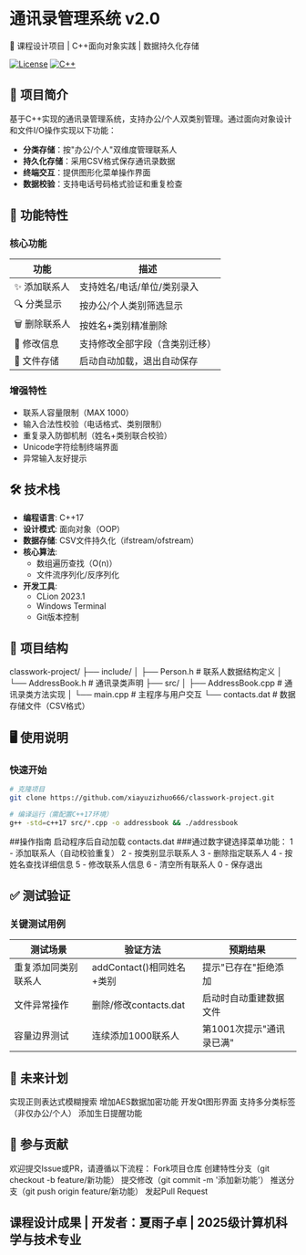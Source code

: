 # 通讯录管理系统 v2.0

📖 课程设计项目 | C++面向对象实践 | 数据持久化存储

[![License](https://img.shields.io/badge/License-MIT-blue.svg)](https://opensource.org/licenses/MIT)
[![C++](https://img.shields.io/badge/C++-17-blue.svg)](https://isocpp.org/)

## 📌 项目简介
基于C++实现的通讯录管理系统，支持办公/个人双类别管理。通过面向对象设计和文件I/O操作实现以下功能：
- **分类存储**：按"办公/个人"双维度管理联系人
- **持久化存储**：采用CSV格式保存通讯录数据
- **终端交互**：提供图形化菜单操作界面
- **数据校验**：支持电话号码格式验证和重复检查

## 🚀 功能特性
### 核心功能
| 功能                | 描述                           |
|---------------------|-------------------------------|
| ✨ 添加联系人        | 支持姓名/电话/单位/类别录入    |
| 🔍 分类显示          | 按办公/个人类别筛选显示        |
| 🗑️ 删除联系人        | 按姓名+类别精准删除            |
| 📝 修改信息          | 支持修改全部字段（含类别迁移） |
| 💾 文件存储          | 启动自动加载，退出自动保存      |

### 增强特性
- 联系人容量限制（MAX 1000）
- 输入合法性校验（电话格式、类别限制）
- 重复录入防御机制（姓名+类别联合校验）
- Unicode字符绘制终端界面
- 异常输入友好提示

## 🛠️ 技术栈
- **编程语言**: C++17
- **设计模式**: 面向对象（OOP）
- **数据存储**: CSV文件持久化（ifstream/ofstream）
- **核心算法**:
  - 数组遍历查找（O(n)）
  - 文件流序列化/反序列化
- **开发工具**:
  - CLion 2023.1
  - Windows Terminal
  - Git版本控制

## 📂 项目结构
classwork-project/
├── include/
│   ├── Person.h         # 联系人数据结构定义
│   └── AddressBook.h    # 通讯录类声明
├── src/
│   ├── AddressBook.cpp  # 通讯录类方法实现
│   └── main.cpp         # 主程序与用户交互
└── contacts.dat         # 数据存储文件（CSV格式）


## 🖥️ 使用说明
### 快速开始
```bash
# 克隆项目
git clone https://github.com/xiayuzizhuo666/classwork-project.git

# 编译运行（需配置C++17环境）
g++ -std=c++17 src/*.cpp -o addressbook && ./addressbook
```
##操作指南
启动程序后自动加载 contacts.dat
###通过数字键选择菜单功能：
1 - 添加联系人（自动校验重复）
2 - 按类别显示联系人
3 - 删除指定联系人
4 - 按姓名查找详细信息
5 - 修改联系人信息
6 - 清空所有联系人
0 - 保存退出


## ✅ 测试验证
### 关键测试用例
| 测试场景	| 验证方法| 	预期结果| 
|-------------|-------------|-------------| 
| 重复添加同类别联系人| addContact()相同姓名+类别| 提示"已存在"拒绝添加| 
| 文件异常操作	| 删除/修改contacts.dat	| 启动时自动重建数据文件| 
| 容量边界测试	| 连续添加1000联系人| 	第1001次提示"通讯录已满"| 


## 📅 未来计划
 实现正则表达式模糊搜索
 增加AES数据加密功能
 开发Qt图形界面
 支持多分类标签（非仅办公/个人）
 添加生日提醒功能
 
## 🤝 参与贡献
欢迎提交Issue或PR，请遵循以下流程：
Fork项目仓库
创建特性分支（git checkout -b feature/新功能）
提交修改（git commit -m '添加新功能'）
推送分支（git push origin feature/新功能）
发起Pull Request
## 课程设计成果 | 开发者：夏雨子卓 | 2025级计算机科学与技术专业

